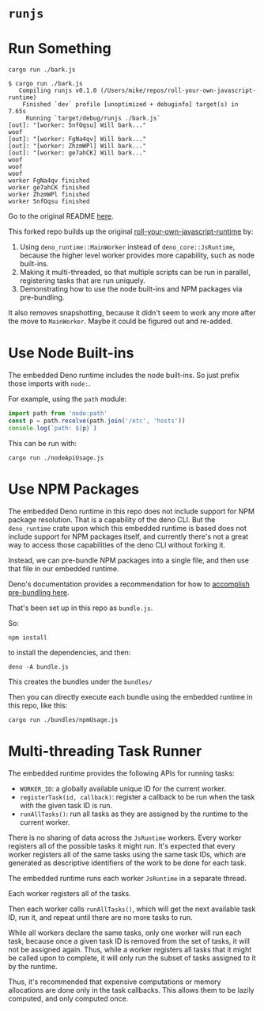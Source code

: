 # `runjs`

# Run Something

```
cargo run ./bark.js
```

```shellsession
$ cargo run ./bark.js
   Compiling runjs v0.1.0 (/Users/mike/repos/roll-your-own-javascript-runtime)
    Finished `dev` profile [unoptimized + debuginfo] target(s) in 7.65s
     Running `target/debug/runjs ./bark.js`
[out]: "[worker: 5nfOqsu] Will bark..."
woof
[out]: "[worker: FgNa4qv] Will bark..."
[out]: "[worker: ZhzmWPl] Will bark..."
[out]: "[worker: ge7ahCK] Will bark..."
woof
woof
woof
worker FgNa4qv finished
worker ge7ahCK finished
worker ZhzmWPl finished
worker 5nfOqsu finished
```

Go to the original README [here](https://github.com/denoland/roll-your-own-javascript-runtime/blob/main/README.md).

This forked repo builds up the original [roll-your-own-javascript-runtime](https://github.com/denoland/roll-your-own-javascript-runtime) by:
1. Using `deno_runtime::MainWorker` instead of `deno_core::JsRuntime`, because the higher level worker provides more capability, such as node built-ins.
2. Making it multi-threaded, so that multiple scripts can be run in parallel, registering tasks that are run uniquely.
3. Demonstrating how to use the node built-ins and NPM packages via pre-bundling.

It also removes snapshotting, because it didn't seem to work any more after the move to `MainWorker`.
Maybe it could be figured out and re-added.

# Use Node Built-ins

The embedded Deno runtime includes the node built-ins. So just prefix those imports with `node:`.

For example, using the `path` module:

```javascript
import path from 'node:path'
const p = path.resolve(path.join('/etc', 'hosts'))
console.log(`path: ${p}`)
```

This can be run with:

```
cargo run ./nodeApiUsage.js
```

# Use NPM Packages

The embedded Deno runtime in this repo does not include support for NPM package resolution. That is a capability of the deno CLI.
But the `deno_runtime` crate upon which this embedded runtime is based does not include support for NPM packages itself, and
currently there's not a great way to access those capabilities of the deno CLI without forking it.

Instead, we can pre-bundle NPM packages into a single file, and then use that file in our embedded runtime.

Deno's documentation provides a recommendation for how to [accomplish pre-bundling here](https://docs.deno.com/runtime/reference/migration_guide/#cli-changes).

That's been set up in this repo as `bundle.js`.

So:

```
npm install
```

to install the dependencies, and then:

```
deno -A bundle.js
```

This creates the bundles under the `bundles/`

Then you can directly execute each bundle using the embedded runtime in this repo, like this:

```
cargo run ./bundles/npmUsage.js
```

# Multi-threading Task Runner

The embedded runtime provides the following APIs for running tasks:

- `WORKER_ID`: a globally available unique ID for the current worker.
- `registerTask(id, callback)`: register a callback to be run when the task with the given task ID is run.
- `runAllTasks()`: run all tasks as they are assigned by the runtime to the current worker.

There is no sharing of data across the `JsRuntime` workers. Every worker registers all of the possible tasks it might run.
It's expected that every worker registers all of the same tasks using the same task IDs, which are generated as descriptive identifiers
of the work to be done for each task.

The embedded runtime runs each worker `JsRuntime` in a separate thread.

Each worker registers all of the tasks.

Then each worker calls `runAllTasks()`, which will get the next available task ID, run it, and repeat until there are no more tasks to run.

While all workers declare the same tasks, only one worker will run each task, because once a given task ID is removed from the set of tasks,
it will not be assigned again. Thus, while a worker registers all tasks that it might be called upon to complete, it will only run
the subset of tasks assigned to it by the runtime.

Thus, it's recommended that expensive computations or memory allocations are done only in the task callbacks.
This allows them to be lazily computed, and only computed once.
